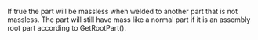 If true the part will be massless when welded to another part that is not massless. The part will still have mass like a normal part if it is an assembly root part according to GetRootPart().